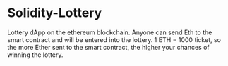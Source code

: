 # Solidity-Lottery
Lottery dApp on the ethereum blockchain. Anyone can send Eth to the smart contract and will be entered into the lottery.
1 ETH = 1000 ticket, so the more Ether sent to the smart contract, the higher your chances of winning the lottery.


